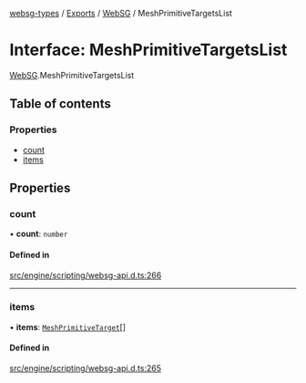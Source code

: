 [websg-types](../README.md) / [Exports](../modules.md) / [WebSG](../modules/WebSG.md) / MeshPrimitiveTargetsList

# Interface: MeshPrimitiveTargetsList

[WebSG](../modules/WebSG.md).MeshPrimitiveTargetsList

## Table of contents

### Properties

- [count](WebSG.MeshPrimitiveTargetsList.md#count)
- [items](WebSG.MeshPrimitiveTargetsList.md#items)

## Properties

### count

• **count**: `number`

#### Defined in

[src/engine/scripting/websg-api.d.ts:266](https://github.com/matrix-org/thirdroom/blob/53b6168d/src/engine/scripting/websg-api.d.ts#L266)

___

### items

• **items**: [`MeshPrimitiveTarget`](WebSG.MeshPrimitiveTarget.md)[]

#### Defined in

[src/engine/scripting/websg-api.d.ts:265](https://github.com/matrix-org/thirdroom/blob/53b6168d/src/engine/scripting/websg-api.d.ts#L265)

